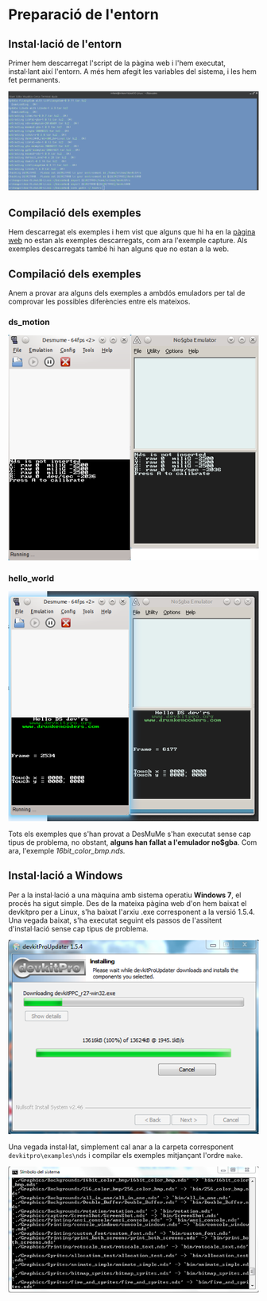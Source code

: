 # Preparació de l'entorn

## Instal·lació de l'entorn
Primer hem descarregat l'script de la pàgina web i l'hem executat, instal·lant així l'entorn. A més hem afegit les variables del sistema, i les hem fet permanents.

![Variables del sistema](imgs/1/var.png)

## Compilació dels exemples
Hem descarregat els exemples i hem vist que alguns que hi ha en la [pàgina web](libdns.devkitpro.org/examples.html) no estan als exemples descarregats, com ara l'exemple capture.
Als exemples descarregats també hi han alguns que no estan a la web.

## Compilació dels exemples
Anem a provar ara alguns dels exemples a ambdós emuladors per tal de comprovar les possibles diferències entre els mateixos.

### ds_motion
![ds_motion](imgs/1/ds_motion.png)

### hello_world
![hello_world](imgs/1/hello_world.png)

Tots els exemples que s'han provat a DesMuMe s'han executat sense cap tipus de problema, no obstant, **alguns han fallat a l'emulador no$gba**. Com ara, l'exemple *16bit_color_bmp.nds.*

## Instal·lació a Windows
Per a la instal·lació a una màquina amb sistema operatiu **Windows 7**, el procés ha sigut simple. Des de la mateixa pàgina web d'on hem baixat el devkitpro per a Linux, s'ha baixat l'arxiu .exe corresponent a la versió 1.5.4. Una vegada baixat, s'ha executat seguint els passos de l'assitent d'instal·lació sense cap tipus de problema.

![Asistent](imgs/1/asistent.png)

Una vegada instal·lat, simplement cal anar a la carpeta corresponent `devkitpro\examples\nds` i compilar els exemples mitjançant l'ordre `make`.

![Compilació](imgs/1/compilacio.png)


